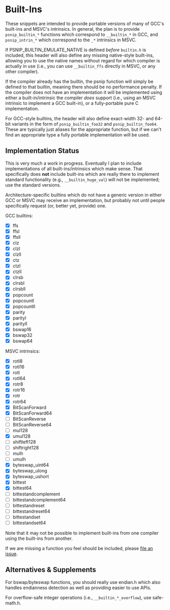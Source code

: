 # Built-Ins

These snippets are intended to provide portable versions of many of
GCC's built-ins and MSVC's intrinsics.  In general, the plan is to
provide `psnip_builtin_*` functions which correspond to `__builtin_*`
in GCC, and `psnip_intrin_*` which correspond to the `_*` intrinsics
in MSVC.

If PSNIP_BUILTIN_EMULATE_NATIVE is defined *before* `builtin.h` is
included, this header will also define any missing native-style
built-ins, allowing you to use the native names without regard for
which compiler is actually in use (i.e., you can use `__builtin_ffs`
directly in MSVC, or any other compiler).

If the compiler already has the builtin, the psnip function will
simply be defined to that builtin, meaning there should be no
performance penalty.  If the compiler does not have an implementation
it will be implemented using either a built-in/intrinsic the compiler
*does* support (i.e., using an MSVC intrinsic to implement a GCC
built-in), or a fully-portable pure C implementation.

For GCC-style builtins, the header will also define exact-width 32-
and 64-bit variants in the form of `psnip_builtin_foo32` and
`psnip_builtin_foo64`.  These are typically just aliases for the
appropriate function, but if we can't find an appropriate type a fully
portable implementation will be used.

## Implementation Status

This is very much a work in progress.  Eventually I plan to include
implementations of all built-ins/intrinsics which make sense.  That
specifically does **not** include built-ins which are really there to
implement standard functionality (e.g., `__builtin_huge_val`) will not
be implemented; use the standard versions.

Architecture-specific builtins which do not have a generic version in
either GCC or MSVC may receive an implementation, but probably not
until people specifically request (or, better yet, provide) one.

GCC builtins:

 - [x] ffs
 - [x] ffsl
 - [x] ffsll
 - [x] clz
 - [x] clzl
 - [x] clzll
 - [x] ctz
 - [x] ctzl
 - [x] ctzll
 - [x] clrsb
 - [x] clrsbl
 - [x] clrsbll
 - [x] popcount
 - [x] popcountl
 - [x] popcountll
 - [x] parity
 - [x] parityl
 - [x] parityll
 - [x] bswap16
 - [x] bswap32
 - [x] bswap64

MSVC intrinsics:

 - [x] rotl8
 - [x] rotl16
 - [x] rotl
 - [x] rotl64
 - [x] rotr8
 - [x] rotr16
 - [x] rotr
 - [x] rotr64
 - [x] BitScanForward
 - [x] BitScanForward64
 - [ ] BitScanReverse
 - [ ] BitScanReverse64
 - [ ] mul128
 - [x] umul128
 - [ ] shiftleft128
 - [ ] shiftright128
 - [ ] mulh
 - [ ] umulh
 - [x] byteswap_uint64
 - [x] byteswap_ulong
 - [x] byteswap_ushort
 - [x] bittest
 - [x] bittest64
 - [ ] bittestandcomplement
 - [ ] bittestandcomplement64
 - [ ] bittestandreset
 - [ ] bittestandreset64
 - [ ] bittestandset
 - [ ] bittestandset64

Note that it may not be possible to implement built-ins from one
compiler using the built-ins from another.

If we are missing a function you feel should be included, please [file
an issue](https://github.com/nemequ/portable-snippets/issues).

## Alternatives & Supplements

For bswap/byteswap functions, you should really use endian.h which
also handles endianness detection as well as providing easier to use
APIs.

For overflow-safe integer operations (i.e., `__builtin_*_overflow`),
use safe-math.h.
